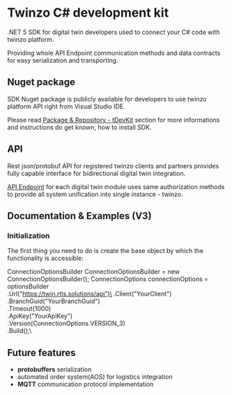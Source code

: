 # Twinzo C# development kit
.NET 5 SDK for digital twin developers used to connect your C# code with twinzo platform.

Providing whole API Endpoint communication methods and data contracts for easy serialization and transporting.

## Nuget package
SDK Nuget package is publicly available for developers to use twinzo platform API right from Visual Studio IDE. 

Please read [Package & Repository - tDevKit](https://gitlab.twinzo.eu/digital-twin/twinzo/tdevkit/-/packages) section for more informations and instructions do get known, how to install SDK. 

## API
Rest json/protobuf API for registered twinzo clients and partners provides fully capable interface for bidirectional digital twin integration.

[API Endpoint](https://twin.rtls.solutions/api/swagger/ui/index#/) for each digital twin module uses same authorization methods to provide all system unification into single instance - twinzo.

## Documentation & Examples (V3)

### Initialization

The first thing you need to do is create the base object by which the functionality is accessible:

ConnectionOptionsBuilder ConnectionOptionsBuilder = new ConnectionOptionsBuilder();
ConnectionOptions connectionOptions = optionsBuilder\
    .Url("https://twin.rtls.solutions/api")\
    .Client("YourClient")\
    .BranchGuid("YourBranchGuid")\
    .Timeout(1000)\
    .ApiKey("YourApiKey")\
    .Version(ConnectionOptions.VERSION_3)\
    .Build();\
 



## Future features
- **protobuffers** serialization
- automated order system(AOS) for logistics integration
- **MQTT** communication protocol implementation
